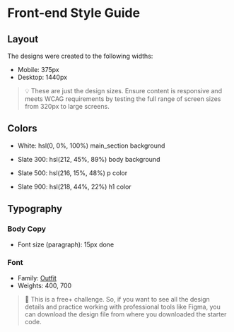 # Front-end Style Guide

## Layout

The designs were created to the following widths:

- Mobile: 375px
- Desktop: 1440px

> 💡 These are just the design sizes. Ensure content is responsive and meets WCAG requirements by testing the full range of screen sizes from 320px to large screens.

## Colors

- White: hsl(0, 0%, 100%) main_section background

- Slate 300: hsl(212, 45%, 89%) body background
- Slate 500: hsl(216, 15%, 48%) p color
- Slate 900: hsl(218, 44%, 22%) h1 color

## Typography

### Body Copy

- Font size (paragraph): 15px done

### Font

- Family: [Outfit](https://fonts.google.com/specimen/Outfit)
- Weights: 400, 700

> 💎 This is a free+ challenge. So, if you want to see all the design details and practice working with professional tools like Figma, you can download the design file from where you downloaded the starter code.
